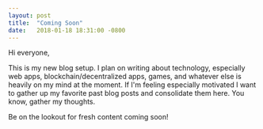 ```yaml
---
layout: post
title:  "Coming Soon"
date:   2018-01-18 18:31:00 -0800
---
```


Hi everyone,

This is my new blog setup. I plan on writing about technology, especially web apps, blockchain/decentralized apps, games, and whatever else is heavily on my mind at the moment. If I'm feeling especially motivated I want to gather up my favorite past blog posts and consolidate them here. You know, gather my thoughts.

Be on the lookout for fresh content coming soon!